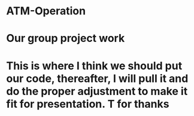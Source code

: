 # ATM-Operation
# Our group project work
# This is where I think we should put our code, thereafter, I will pull it and do the proper adjustment to make it fit for presentation. T for thanks 
